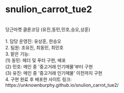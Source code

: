 # snulion_carrot_tue2
<br>
당근마켓 클론코딩 (유진,동민,민호,승오,상훈)
<br>
<br>
1. 담당 운영진: 유상훈, 한승오
<br>
2. 팀원: 조유진, 최동민, 최민호
<br>
3. 맡은 기능:
<br>
(1) 동민: 헤더 및 푸터 구현, 배포
<br>
(2) 민호: 메인 중 '중고거래 인기매물'부터 구현
<br>
(3) 유진: 메인 중 '중고거래 인기매물' 이전까지 구현
<br>
4. 구현 완료 후 배포한 사이트 링크: https://unknownburphy.github.io/snulion_carrot_tue2/
